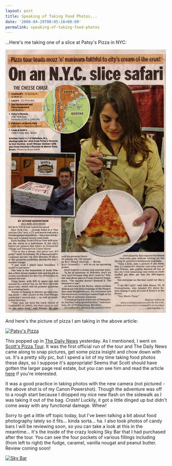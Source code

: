 ```yaml
---
layout: post
title: Speaking of Taking Food Photos...
date: '2008-04-29T00:05:16+00:00'
permalink: speaking-of-taking-food-photos
---
```

...Here's me taking one of a slice at Patsy's Pizza in NYC:

<a href="http://flickr.com/photos/kstar810/2450859386/"><img src='images/uploads/2008/04/me_daily_news_cpb.jpg' alt='Scotts Pizza Tours' /></a>

And here's the picture of pizza I am taking in the above article:

<a href="http://flickr.com/photos/kstar810/2450230053/"><img src="http://farm4.static.flickr.com/3161/2450230053_84165ec74e.jpg?v=0" alt="Patsy's Pizza" /></a>

This popped up in <a href="http://www.nydailynews.com/index.html">The Daily News</a> yesterday. As I mentioned, I went on <a href="http://www.scottspizzatours.com/">Scott's Pizza Tour</a>. It was the first official run of the tour and The Daily News came along to snap pictures, get some pizza insight and chow down with us. It's a pretty silly pic, but I spend a lot of my time taking food photos these days, so I suppose it's appropriate! Seems that Scott should have gotten the larger page real estate, but you can see him and read the article <a href="http://www.nydailynews.com/ny_local/2008/04/28/2008-04-28_pizza_tour_leads_cheeseandsauce_faithful.html">here</a> if you're interested.

It was a good practice in taking photos with the new camera (not pictured - the above shot is of my Canon Powershot). Though the adventure was off to a rough start because I dropped my nice new flash on the sidewalk as I was taking it out of the bag. *Crash!* Luckily, it got a little dinged up but didn't come away with any functional damage. Whew!

Sorry to get a little off topic today, but I've been talking a bit about food photography lately so it fits... kinda sorta... ha. I also took photos of candy bars I will be reviewing soon, so you can take a look at this in the meantime... It's the inside of the crazy looking Sky Bar that I had purchased after the tour. You can see the four pockets of various fillings including (from left to right) the fudge, caramel, vanilla nougat and peanut butter. Review coming soon!

<a href="http://flickr.com/photos/kstar810/2451158886/"><img src="http://farm3.static.flickr.com/2016/2451158886_70c02179ed.jpg?v=0" alt="Sky Bar" /></a>
